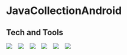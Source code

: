 # JavaCollectionAndroid



## Tech and Tools
  <img src="https://img.icons8.com/color/48/000000/android-studio--v2.png"/>&nbsp; &nbsp;
    <img src="https://img.icons8.com/color/48/000000/realtime-database.png"/>&nbsp; &nbsp;
  <img src="https://img.icons8.com/color/50/000000/xml-transformer.png"/>&nbsp; &nbsp;
  <img src="https://img.icons8.com/color/50/000000/java-coffee-cup-logo--v2.png"/>&nbsp; &nbsp;
  <img src="https://img.icons8.com/color/48/000000/firebase.png"/>&nbsp; &nbsp;
    <img src="https://img.icons8.com/fluency/48/000000/android-os.png"/>&nbsp; &nbsp;



